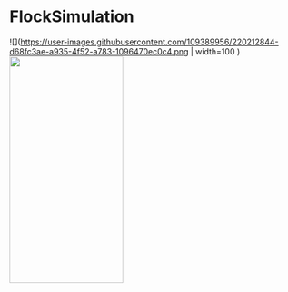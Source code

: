 # FlockSimulation
 
![](https://user-images.githubusercontent.com/109389956/220212844-d68fc3ae-a935-4f52-a783-1096470ec0c4.png | width=100 )
<img src="https://camo.githubusercontent.com/..." data-canonical-src="(https://user-images.githubusercontent.com/109389956/220212844-d68fc3ae-a935-4f52-a783-1096470ec0c4.png)" width="200" height="400" />
